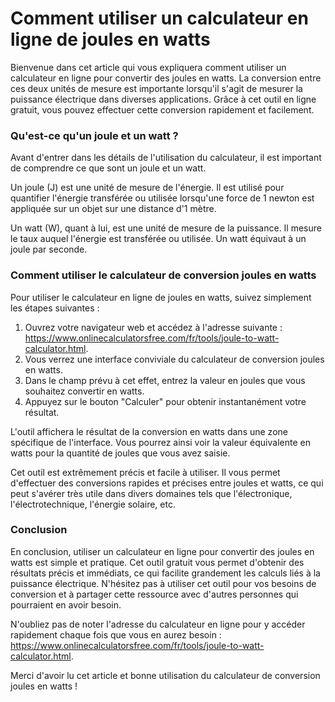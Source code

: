 Comment utiliser un calculateur en ligne de joules en watts
===========================================================

Bienvenue dans cet article qui vous expliquera comment utiliser un calculateur en ligne pour convertir des joules en watts. La conversion entre ces deux unités de mesure est importante lorsqu'il s'agit de mesurer la puissance électrique dans diverses applications. Grâce à cet outil en ligne gratuit, vous pouvez effectuer cette conversion rapidement et facilement.

### Qu'est-ce qu'un joule et un watt ?

Avant d'entrer dans les détails de l'utilisation du calculateur, il est important de comprendre ce que sont un joule et un watt.

Un joule (J) est une unité de mesure de l'énergie. Il est utilisé pour quantifier l'énergie transférée ou utilisée lorsqu'une force de 1 newton est appliquée sur un objet sur une distance d'1 mètre.

Un watt (W), quant à lui, est une unité de mesure de la puissance. Il mesure le taux auquel l'énergie est transférée ou utilisée. Un watt équivaut à un joule par seconde.

### Comment utiliser le calculateur de conversion joules en watts

Pour utiliser le calculateur en ligne de joules en watts, suivez simplement les étapes suivantes :

1. Ouvrez votre navigateur web et accédez à l'adresse suivante : <https://www.onlinecalculatorsfree.com/fr/tools/joule-to-watt-calculator.html>.
2. Vous verrez une interface conviviale du calculateur de conversion joules en watts.
3. Dans le champ prévu à cet effet, entrez la valeur en joules que vous souhaitez convertir en watts.
4. Appuyez sur le bouton "Calculer" pour obtenir instantanément votre résultat.

L'outil affichera le résultat de la conversion en watts dans une zone spécifique de l'interface. Vous pourrez ainsi voir la valeur équivalente en watts pour la quantité de joules que vous avez saisie.

Cet outil est extrêmement précis et facile à utiliser. Il vous permet d'effectuer des conversions rapides et précises entre joules et watts, ce qui peut s'avérer très utile dans divers domaines tels que l'électronique, l'électrotechnique, l'énergie solaire, etc.

### Conclusion

En conclusion, utiliser un calculateur en ligne pour convertir des joules en watts est simple et pratique. Cet outil gratuit vous permet d'obtenir des résultats précis et immédiats, ce qui facilite grandement les calculs liés à la puissance électrique. N'hésitez pas à utiliser cet outil pour vos besoins de conversion et à partager cette ressource avec d'autres personnes qui pourraient en avoir besoin.

N'oubliez pas de noter l'adresse du calculateur en ligne pour y accéder rapidement chaque fois que vous en aurez besoin : <https://www.onlinecalculatorsfree.com/fr/tools/joule-to-watt-calculator.html>.

Merci d'avoir lu cet article et bonne utilisation du calculateur de conversion joules en watts !